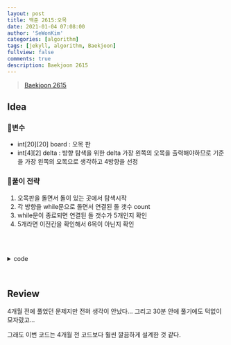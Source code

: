 ```yaml
---
layout: post
title: 백준 2615:오목
date: 2021-01-04 07:08:00
author: 'SeWonKim'
categories: [algorithm]
tags: [jekyll, algorithm, Baekjoon]
fullview: false
comments: true
description: Baekjoon 2615
---
```


> [Baekjoon 2615](https://www.acmicpc.net/problem/2615)

## Idea

### 🥚변수

- int[20][20] board : 오목 판
- int[4][2] delta : 방향 탐색을 위한 delta 가장 왼쪽의 오목을 출력해야하므로 기준을 가장 왼쪽의 오목으로 생각하고 4방향을 선정

### 🍳풀이 전략

1. 오목판을 돌면서 돌이 있는 곳에서 탐색시작
2. 각 방향을 while문으로 돌면서 연결된 돌 갯수 count
3. while문이 종료되면 연결된 돌 갯수가 5개인지 확인
4. 5개라면 이전칸을 확인해서 6목이 아닌지 확인

&nbsp;  
&nbsp;

<details>
<summary>code</summary>
<div markdown="1">

```java
import java.io.*;
import java.util.*;

public class Main {

    static int answer, answerR, answerC;
    static int n = 19;   // board의 크기
    static int[][] delta = { {1, 0}, {0, 1}, {-1, 1}, {1, 1} };

    public static void main(String[] args) throws Exception {
        BufferedReader br = new BufferedReader(new InputStreamReader(System.in));
        StringTokenizer st = null;

        int[][] board = new int[n+1][n+1];
        for (int i = 1; i <= n; i++) {
            st = new StringTokenizer(br.readLine(), " ");
            for (int j = 1; j <= n; j++) {
                board[i][j] = Integer.parseInt(st.nextToken());
            }
        }

        for(int i=1; i<=n; i++) {
            for(int j=1; j<=n; j++) {
                if(board[i][j] != 0 && find(i, j, board[i][j],  board)) {
                    System.out.println(answer);
                    System.out.println(answerR + " " + answerC);
                    return;
                }
            }
        }
        System.out.println(answer);
    }

    public static boolean find(int r, int c, int color, int[][] board) {
        for(int k=0; k<4; k++) {    // 가로, 세로, 대각선우상, 대각선우하
            // init
            int nr = r;
            int nc = c;
            int count = 1;

            // 한 방향으로 쭉 탐색
            while(true) {
                nr += delta[k][0];
                nc += delta[k][1];

                // 범위 내에 있고, 같은 색 돌일 경우
                if(nr > 0 && nr <= n && nc > 0 && nc <= n && board[nr][nc] == color) {
                    count++;
                }
                else break;
            }

            if(count == 5 && checkBack(r - delta[k][0], c - delta[k][1], color, board)) {
                answer = color;
                answerR = r;
                answerC = c;
                return true;
            }
        }
        return false;
    }

    public static boolean checkBack(int r, int c, int color, int[][] board) {
        // 한 칸 뒤쪽을 확인해서 정확히 오목인지 확인
        if(r > 0 && r <= n && c > 0 && c <= n && board[r][c] == color)  return false;
        return true;
    }
}

```

</div>
</details>

&nbsp;

## Review

4개월 전에 풀었던 문제지만 전혀 생각이 안났다... 그리고 30분 안에 풀기에도 턱없이 모자랐고...

그래도 이번 코드는 4개월 전 코드보다 훨씬 깔끔하게 설계한 것 같다.

&nbsp;  
&nbsp;
